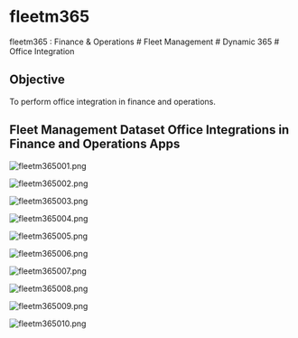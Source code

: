 # fleetm365
fleetm365 : Finance &amp; Operations # Fleet Management # Dynamic 365 # Office Integration


## Objective
To perform office integration in finance and operations.


## Fleet Management Dataset Office Integrations in Finance and Operations Apps

![fleetm365001.png](./media/fleetm365001.png)

![fleetm365002.png](./media/fleetm365002.png)

![fleetm365003.png](./media/fleetm365003.png)

![fleetm365004.png](./media/fleetm365004.png)

![fleetm365005.png](./media/fleetm365005.png)

![fleetm365006.png](./media/fleetm365006.png)

![fleetm365007.png](./media/fleetm365007.png)

![fleetm365008.png](./media/fleetm365008.png)

![fleetm365009.png](./media/fleetm365009.png)

![fleetm365010.png](./media/fleetm365010.png)
